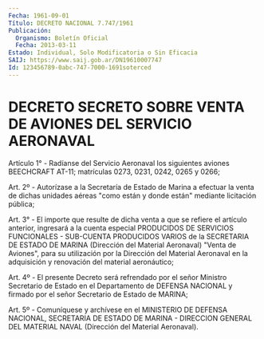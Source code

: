 ```yaml
---
Fecha: 1961-09-01
Título: DECRETO NACIONAL 7.747/1961
Publicación:
  Organismo: Boletín Oficial
  Fecha: 2013-03-11
Estado: Individual, Solo Modificatoria o Sin Eficacia
SAIJ: https://www.saij.gob.ar/DN19610007747
Id: 123456789-0abc-747-7000-1691soterced
---
```

# DECRETO SECRETO SOBRE VENTA DE AVIONES DEL SERVICIO AERONAVAL

<a id="1"></a>
Artículo 1° - Radíanse del Servicio Aeronaval los siguientes aviones BEECHCRAFT AT-11; matrículas 0273, 0231, 0242, 0265 y 0266;

<a id="2"></a>
Art. 2º - Autorízase a la Secretaría de Estado de Marina a efectuar la venta de dichas unidades aéreas "como están y donde están" mediante licitación pública;

<a id="3"></a>
Art. 3° - El importe que resulte de dicha venta a que se refiere el artículo anterior, ingresará a la cuenta especial PRODUCIDOS DE SERVICIOS FUNCIONALES - SUB-CUENTA PRODUCIDOS VARIOS de la SECRETARIA DE ESTADO DE MARINA (Dirección del Material Aeronaval) "Venta de Aviones", para su utilización por la Dirección del Material Aeronaval en la adquisición y renovación del material aeronáutico;

<a id="4"></a>
Art. 4º - El presente Decreto será refrendado por el señor Ministro Secretario de Estado en el Departamento de DEFENSA NACIONAL y firmado por el señor Secretario de Estado de MARINA;

<a id="5"></a>
Art. 5º - Comuníquese y archívese en el MINISTERIO DE DEFENSA NACIONAL, SECRETARIA DE ESTADO DE MARINA - DIRECCION GENERAL DEL MATERIAL NAVAL (Dirección del Material Aeronaval).